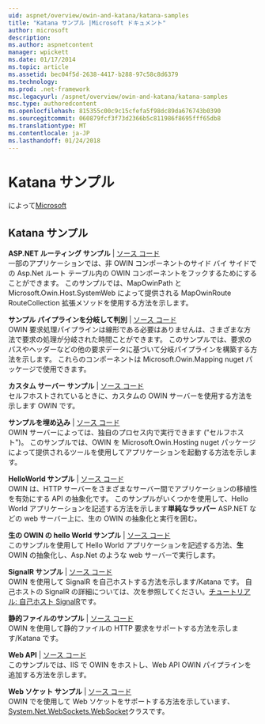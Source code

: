 ```yaml
---
uid: aspnet/overview/owin-and-katana/katana-samples
title: "Katana サンプル |Microsoft ドキュメント"
author: microsoft
description: 
ms.author: aspnetcontent
manager: wpickett
ms.date: 01/17/2014
ms.topic: article
ms.assetid: bec04f5d-2638-4417-b288-97c58c8d6379
ms.technology: 
ms.prod: .net-framework
msc.legacyurl: /aspnet/overview/owin-and-katana/katana-samples
msc.type: authoredcontent
ms.openlocfilehash: 815355c00c9c15cfefa5f98dc89da676743b0390
ms.sourcegitcommit: 060879fcf3f73d2366b5c811986f8695fff65db8
ms.translationtype: MT
ms.contentlocale: ja-JP
ms.lasthandoff: 01/24/2018
---
```

<a name="katana-samples"></a>Katana サンプル
====================
によって[Microsoft](https://github.com/microsoft)

## <a name="katana-samples"></a>Katana サンプル

**ASP.NET ルーティング サンプル** | [ソース コード](http://aspnet.codeplex.com/sourcecontrol/latest#Samples/Katana/AspNetRoutes/ReadMe.txt)  
一部のアプリケーションでは、非 OWIN コンポーネントのサイド バイ サイドでの Asp.Net ルート テーブル内の OWIN コンポーネントをフックするためにすることができます。 このサンプルでは、MapOwinPath と Microsoft.Owin.Host.SystemWeb によって提供される MapOwinRoute RouteCollection 拡張メソッドを使用する方法を示します。

**サンプル パイプラインを分岐して判別** | [ソース コード](http://aspnet.codeplex.com/sourcecontrol/latest#Samples/Katana/BranchingPipelines/ReadMe.txt)  
OWIN 要求処理パイプラインは線形である必要はありませんは、さまざまな方法で要求の処理が分岐された時間ことができます。 このサンプルでは、要求のパスやヘッダーなどの他の要求データに基づいて分岐パイプラインを構築する方法を示します。 これらのコンポーネントは Microsoft.Owin.Mapping nuget パッケージで使用できます。

**カスタム サーバー サンプル** | [ソース コード](http://aspnet.codeplex.com/sourcecontrol/latest#Samples/Katana/CustomServer/MyCustomServer/CustomServer.cs)   
セルフホストされているときに、カスタムの OWIN サーバーを使用する方法を示します OWIN です。

**サンプルを埋め込み** | [ソース コード](http://aspnet.codeplex.com/sourcecontrol/latest#Samples/Katana/Embedded/ReadMe.txt)  
OWIN サーバーによっては、独自のプロセス内で実行できます (&quot;セルフホスト&quot;)。 このサンプルでは、OWIN を Microsoft.Owin.Hosting nuget パッケージによって提供されるツールを使用してアプリケーションを起動する方法を示します。

**HelloWorld サンプル** | [ソース コード](http://aspnet.codeplex.com/sourcecontrol/latest#Samples/Katana/HelloWorld/ReadMe.txt)  
OWIN は、HTTP サーバーをさまざまなサーバー間でアプリケーションの移植性を有効にする API の抽象化です。 このサンプルがいくつかを使用して、Hello World アプリケーションを記述する方法を示します**単純なラッパー** ASP.NET などの web サーバー上に、生の OWIN の抽象化と実行を囲む。

**生の OWIN の hello World サンプル** | [ソース コード](http://aspnet.codeplex.com/sourcecontrol/latest#Samples/Katana/HelloWorldRawOwin/ReadMe.txt)  
このサンプルを使用して Hello World アプリケーションを記述する方法、**生**OWIN の抽象化し、Asp.Net のような web サーバーで実行します。

**SignalR サンプル** | [ソース コード](http://aspnet.codeplex.com/sourcecontrol/latest#Samples/Katana/SignalR/Program.cs)  
OWIN を使用して SignalR を自己ホストする方法を示します/Katana です。 自己ホストの SignalR の詳細については、次を参照してください。[チュートリアル: 自己ホスト SignalR](../../../signalr/overview/deployment/tutorial-signalr-self-host.md)です。

**静的ファイルのサンプル** | [ソース コード](http://aspnet.codeplex.com/sourcecontrol/latest#Samples/Katana/StaticFilesSample/Startup.cs)   
OWIN を使用して静的ファイルの HTTP 要求をサポートする方法を示します/Katana です。

**Web API** | [ソース コード](http://aspnet.codeplex.com/sourcecontrol/latest#Samples/Katana/WebApi/ReadMe.txt)   
このサンプルでは、IIS で OWIN をホストし、Web API OWIN パイプラインを追加する方法を示します。

**Web ソケット サンプル** | [ソース コード](http://aspnet.codeplex.com/sourcecontrol/latest#Samples/Katana/WebSocketSample/WebSocketServer/Startup.cs)   
OWIN でを使用して Web ソケットをサポートする方法を示しています、 [System.Net.WebSockets.WebSocket](https://msdn.microsoft.com/library/system.net.websockets.websocket(v=vs.110).aspx)クラスです。
